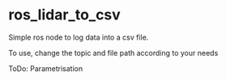 # ros_lidar_to_csv

Simple ros node to log data into a csv file. 

To use, change the topic and file path according to your needs

ToDo: Parametrisation
